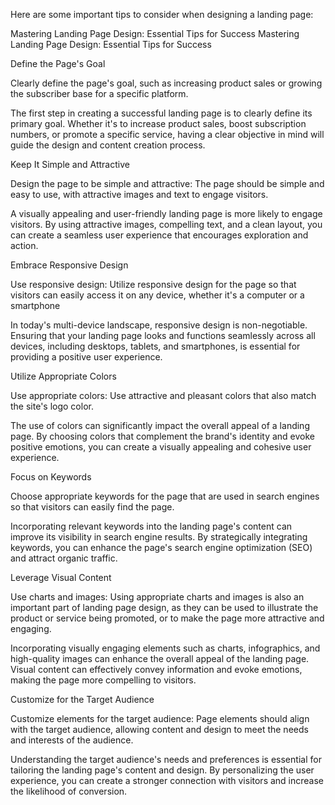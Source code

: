  Here are some important tips to consider when designing a landing page:

Mastering Landing Page Design: Essential Tips for Success
Mastering Landing Page Design: Essential Tips for Success



Define the Page's Goal

 Clearly define the page's goal, such as increasing product sales or growing the subscriber base for a specific platform.

The first step in creating a successful landing page is to clearly define its primary goal. Whether it's to increase product sales, boost subscription numbers, or promote a specific service, having a clear objective in mind will guide the design and content creation process.

Keep It Simple and Attractive

Design the page to be simple and attractive: The page should be simple and easy to use, with attractive images and text to engage visitors.

A visually appealing and user-friendly landing page is more likely to engage visitors. By using attractive images, compelling text, and a clean layout, you can create a seamless user experience that encourages exploration and action.

Embrace Responsive Design

Use responsive design: Utilize responsive design for the page so that visitors can easily access it on any device, whether it's a computer or a smartphone

In today's multi-device landscape, responsive design is non-negotiable. Ensuring that your landing page looks and functions seamlessly across all devices, including desktops, tablets, and smartphones, is essential for providing a positive user experience.

Utilize Appropriate Colors

Use appropriate colors: Use attractive and pleasant colors that also match the site's logo color.

The use of colors can significantly impact the overall appeal of a landing page. By choosing colors that complement the brand's identity and evoke positive emotions, you can create a visually appealing and cohesive user experience.

Focus on Keywords

 Choose appropriate keywords for the page that are used in search engines so that visitors can easily find the page.

Incorporating relevant keywords into the landing page's content can improve its visibility in search engine results. By strategically integrating keywords, you can enhance the page's search engine optimization (SEO) and attract organic traffic.

Leverage Visual Content

Use charts and images: Using appropriate charts and images is also an important part of landing page design, as they can be used to illustrate the product or service being promoted, or to make the page more attractive and engaging.

Incorporating visually engaging elements such as charts, infographics, and high-quality images can enhance the overall appeal of the landing page. Visual content can effectively convey information and evoke emotions, making the page more compelling to visitors.

Customize for the Target Audience

Customize elements for the target audience: Page elements should align with the target audience, allowing content and design to meet the needs and interests of the audience.

Understanding the target audience's needs and preferences is essential for tailoring the landing page's content and design. By personalizing the user experience, you can create a stronger connection with visitors and increase the likelihood of conversion.
